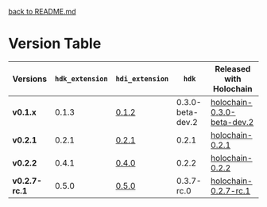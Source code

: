 [back to README.md](README.md)


# Version Table

| Versions        | `hdk_extension` | `hdi_extension`                                            | `hdk`            | Released with Holochain                                                                              |
|-----------------|-----------------|------------------------------------------------------------|------------------|------------------------------------------------------------------------------------------------------|
| **v0.1.x**      | 0.1.3           | [0.1.2](https://crates.io/crates/whi_hdi_extensions/0.1.2) | 0.3.0-beta-dev.2 | [holochain-0.3.0-beta-dev.2](https://github.com/holochain/holochain/tree/holochain-0.3.0-beta-dev.2) |
| **v0.2.1**      | 0.2.1           | [0.2.1](https://crates.io/crates/whi_hdi_extensions/0.2.1) | 0.2.1            | [holochain-0.2.1](https://github.com/holochain/holochain/tree/holochain-0.2.1)                       |
| **v0.2.2**      | 0.4.1           | [0.4.0](https://crates.io/crates/whi_hdi_extensions/0.4.0) | 0.2.2            | [holochain-0.2.2](https://github.com/holochain/holochain/tree/holochain-0.2.2)                       |
| **v0.2.7-rc.1** | 0.5.0           | [0.5.0](https://crates.io/crates/whi_hdi_extensions/0.5.0) | 0.3.7-rc.0       | [holochain-0.2.7-rc.1](https://github.com/holochain/holochain/tree/holochain-0.2.7-rc.1)             |
